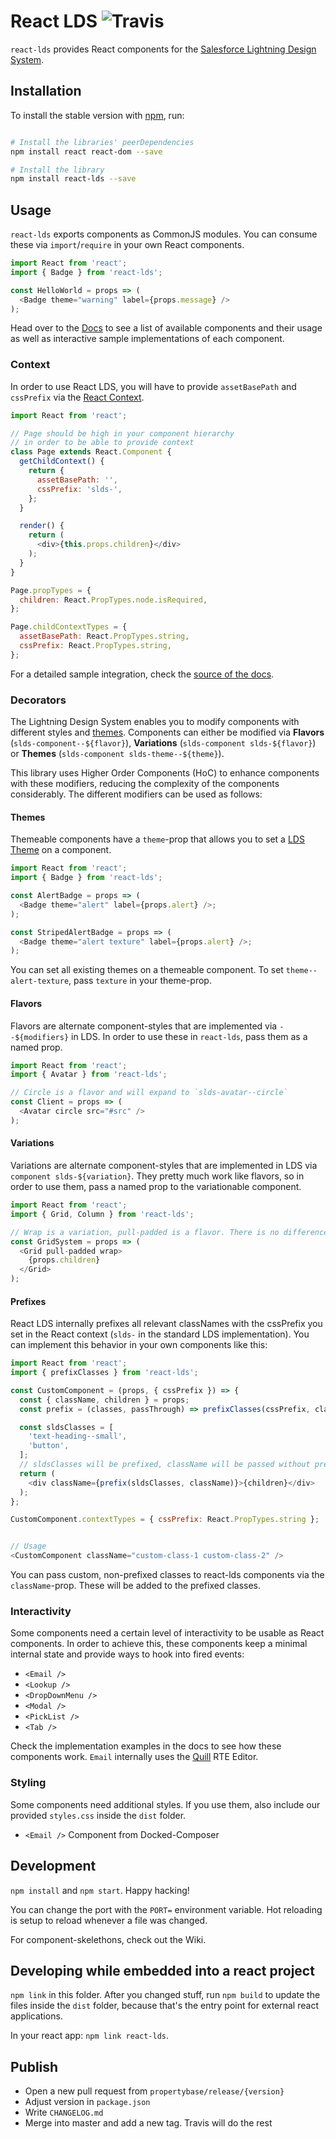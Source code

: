 # React LDS ![Travis](https://travis-ci.com/propertybase/react-lds.svg?token=ePRSJDc6gsVWTrReamQs&branch=master)

`react-lds` provides React components for the [Salesforce Lightning Design System](http://lightningdesignsystem.com/).

## Installation

To install the stable version with [npm](http://npmjs.com/), run:

``` bash

# Install the libraries' peerDependencies
npm install react react-dom --save

# Install the library
npm install react-lds --save
```

## Usage

`react-lds` exports components as CommonJS modules. You can consume these via `import`/`require` in your own React components.

``` js
import React from 'react';
import { Badge } from 'react-lds';

const HelloWorld = props => (
  <Badge theme="warning" label={props.message} />
);

```

Head over to the [Docs](https://propertybase.github.io/react-lds) to see a list of available components and their usage as well as interactive sample implementations of each component.

### Context

In order to use React LDS, you will have to provide `assetBasePath` and `cssPrefix` via the [React Context](https://facebook.github.io/react/docs/context.html).

``` js
import React from 'react';

// Page should be high in your component hierarchy
// in order to be able to provide context
class Page extends React.Component {
  getChildContext() {
    return {
      assetBasePath: '',
      cssPrefix: 'slds-',
    };
  }

  render() {
    return (
      <div>{this.props.children}</div>
    );
  }
}

Page.propTypes = {
  children: React.PropTypes.node.isRequired,
};

Page.childContextTypes = {
  assetBasePath: React.PropTypes.string,
  cssPrefix: React.PropTypes.string,
};
```

For a detailed sample integration, check the [source of the docs](https://github.com/propertybase/react-lds/tree/master/docs/src/app).

### Decorators

The Lightning Design System enables you to modify components with different styles and [themes](https://www.lightningdesignsystem.com/components/utilities/themes/). Components can either be modified via **Flavors** (`slds-component--${flavor}`), **Variations** (`slds-component slds-${flavor}`) or **Themes** (`slds-component slds-theme--${theme}`).

This library uses Higher Order Components (HoC) to enhance components with these modifiers, reducing the complexity of the components considerably. The different modifiers can be used as follows:

#### Themes

Themeable components have a `theme`-prop that allows you to set a [LDS Theme](https://www.lightningdesignsystem.com/components/utilities/themes/) on a component.

``` js
import React from 'react';
import { Badge } from 'react-lds';

const AlertBadge = props => (
  <Badge theme="alert" label={props.alert} />;
);

const StripedAlertBadge = props => (
  <Badge theme="alert texture" label={props.alert} />;
);
```

You can set all existing themes on a themeable component. To set `theme--alert-texture`, pass `texture` in your theme-prop.

#### Flavors

Flavors are alternate component-styles that are implemented via `--${modifiers}` in LDS. In order to use these in `react-lds`, pass them as a named prop.

``` js
import React from 'react';
import { Avatar } from 'react-lds';

// Circle is a flavor and will expand to `slds-avatar--circle`
const Client = props => (
  <Avatar circle src="#src" />
);
```

#### Variations

Variations are alternate component-styles that are implemented in LDS via `component slds-${variation}`. They pretty much work like flavors, so in order to use them, pass a named prop to the variationable component.

``` js
import React from 'react';
import { Grid, Column } from 'react-lds';

// Wrap is a variation, pull-padded is a flavor. There is no difference in usage
const GridSystem = props => (
  <Grid pull-padded wrap>
    {props.children}
  </Grid>
);
```

#### Prefixes

React LDS internally prefixes all relevant classNames with the cssPrefix you set in the React context (`slds-` in the standard LDS implementation). You can implement this behavior in your own components like this:

``` js
import React from 'react';
import { prefixClasses } from 'react-lds';

const CustomComponent = (props, { cssPrefix }) => {
  const { className, children } = props;
  const prefix = (classes, passThrough) => prefixClasses(cssPrefix, classes, passThrough);

  const sldsClasses = [
    'text-heading--small',
    'button',
  ];
  // sldsClasses will be prefixed, className will be passed without prefixing
  return (
    <div className={prefix(sldsClasses, className)}>{children}</div>
  );
};

CustomComponent.contextTypes = { cssPrefix: React.PropTypes.string };


// Usage
<CustomComponent className="custom-class-1 custom-class-2" />
```

You can pass custom, non-prefixed classes to react-lds components via the `className`-prop. These will be added to the prefixed classes.

### Interactivity

Some components need a certain level of interactivity to be usable as React components. In order to achieve this, these components keep a minimal internal state and provide ways to hook into fired events:

 - `<Email />`
 - `<Lookup />`
 - `<DropDownMenu />`
 - `<Modal />`
 - `<PickList />`
 - `<Tab />`

Check the implementation examples in the docs to see how these components work. `Email` internally uses the [Quill](https://github.com/quilljs/quill) RTE Editor.

### Styling

Some components need additional styles. If you use them, also include our
provided `styles.css` inside the `dist` folder.

- `<Email />` Component from Docked-Composer


## Development

`npm install` and `npm start`. Happy hacking!

You can change the port with the `PORT=` environment variable. Hot reloading
is setup to reload whenever a file was changed.

For component-skelethons, check out the Wiki.

## Developing while embedded into a react project

`npm link` in this folder. After you changed stuff, run `npm build` to update
the files inside the `dist` folder, because that's the entry point for
external react applications.

In your react app: `npm link react-lds`.

## Publish

- Open a new pull request from `propertybase/release/{version}`
- Adjust version in `package.json`
- Write `CHANGELOG.md`
- Merge into master and add a new tag. Travis will do the rest
